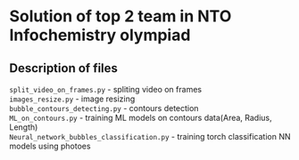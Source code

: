 # Solution of top 2 team in NTO Infochemistry olympiad

## Description of files

`split_video_on_frames.py` - spliting video on frames <br>
`images_resize.py` - image resizing <br>
`bubble_contours_detecting.py` - contours detection <br>
`ML_on_contours.py` - training ML models on contours data(Area, Radius, Length) <br>
`Neural_network_bubbles_classification.py` - training torch classification NN models using photoes
